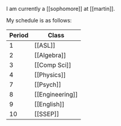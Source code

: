 I am currently a [[sophomore]] at [[martin]].

My schedule is as follows:

| Period | Class           |
| ------ | --------------- |
| 1      | [[ASL]]         |
| 2      | [[Algebra]]     |
| 3      | [[Comp Sci]]    |
| 4      | [[Physics]]     |
| 7      | [[Psych]]       |
| 8      | [[Engineering]] |
| 9      | [[English]]     |
| 10     | [[SSEP]]        | 
